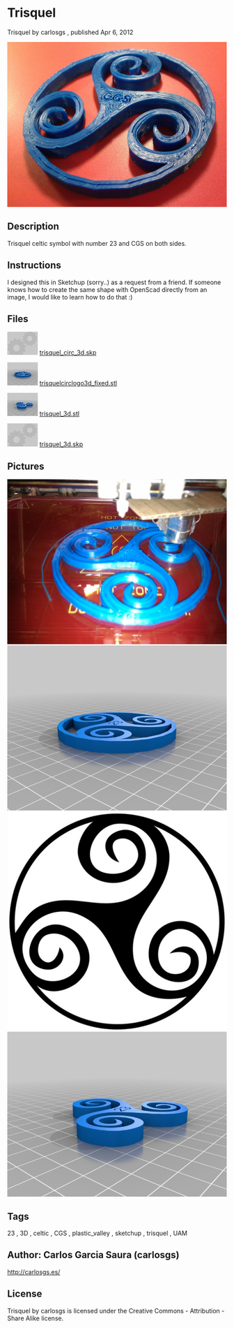 Trisquel
===============
Trisquel  by carlosgs , published Apr 6, 2012

![Image](img/2012-03-27_12.42.13_display_large.jpg "Title")

Description
--------
Trisquel celtic symbol with number 23 and CGS on both sides.

Instructions
--------
I designed this in Sketchup (sorry..) as a request from a friend. If someone knows how to create the same shape with OpenScad directly from an image, I would like to learn how to do that :)

Files
--------
[![Image](img/Gears_preview_tinycard.jpg)](trisquel_circ_3d.skp)
 [ trisquel_circ_3d.skp](trisquel_circ_3d.skp)  

[![Image](img/trisquelcirclogo3d_fixed_preview_tinycard.jpg)](trisquelcirclogo3d_fixed.stl)
 [ trisquelcirclogo3d_fixed.stl](trisquelcirclogo3d_fixed.stl)  

[![Image](img/trisquel_3d_preview_tinycard.jpg)](trisquel_3d.stl)
 [ trisquel_3d.stl](trisquel_3d.stl)  

[![Image](img/Gears_preview_tinycard.jpg)](trisquel_3d.skp)
 [ trisquel_3d.skp](trisquel_3d.skp)  



Pictures
--------
![Image](img/2012-03-27_11.41.43_display_large.jpg "Title")
![Image](img/trisquelcirclogo3d_fixed_display_large.jpg "Title")
![Image](img/simbolo-celta-trisquel_display_large.jpg "Title")
![Image](img/trisquel_3d_display_large.jpg "Title")


Tags
--------
23 , 3D , celtic , CGS , plastic_valley , sketchup , trisquel , UAM  



Author: Carlos Garcia Saura (carlosgs)
--------
<http://carlosgs.es/>  

License
--------
Trisquel by carlosgs is licensed under the Creative Commons - Attribution - Share Alike license.  

